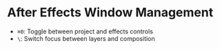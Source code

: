 # After Effects Window Management

- `⌘0`: Toggle between project and effects controls
- `\`: Switch focus between layers and composition
